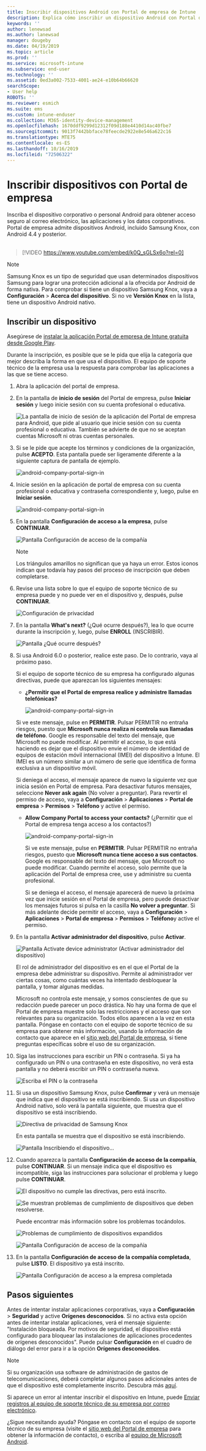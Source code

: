 ```yaml
---
title: Inscribir dispositivos Android con Portal de empresa de Intune | Microsoft Docs
description: Explica cómo inscribir un dispositivo Android con Portal de empresa de Intune
keywords: ''
author: lenewsad
ms.author: lanewsad
manager: dougeby
ms.date: 04/19/2019
ms.topic: article
ms.prod: ''
ms.service: microsoft-intune
ms.subservice: end-user
ms.technology: ''
ms.assetid: 0ed3a002-7533-4001-ae24-e10b64b66620
searchScope:
- User help
ROBOTS: ''
ms.reviewer: esmich
ms.suite: ems
ms.custom: intune-enduser
ms.collection: M365-identity-device-management
ms.openlocfilehash: 1670ddf9299d12312f09d188e4410d14ac40fbe7
ms.sourcegitcommit: 9013f7442bbface78feecde2922e8e546a622c16
ms.translationtype: MTE75
ms.contentlocale: es-ES
ms.lasthandoff: 10/16/2019
ms.locfileid: "72506322"
---
```

# <a name="enroll-your-device-with-company-portal"></a>Inscribir dispositivos con Portal de empresa  
Inscriba el dispositivo corporativo o personal Android para obtener acceso seguro al correo electrónico, las aplicaciones y los datos corporativos. Portal de empresa admite dispositivos Android, incluido Samsung Knox, con Android 4.4 y posterior.  
</br>
> [!VIDEO https://www.youtube.com/embed/k0Q_sGLSx6o?rel=0]

> [!NOTE]
> Samsung Knox es un tipo de seguridad que usan determinados dispositivos Samsung para lograr una protección adicional a la ofrecida por Android de forma nativa. Para comprobar si tiene un dispositivo Samsung Knox, vaya a **Configuración** > **Acerca del dispositivo**. Si no ve **Versión Knox** en la lista, tiene un dispositivo Android nativo.

## <a name="enroll-device"></a>Inscribir un dispositivo  
Asegúrese de [instalar la aplicación Portal de empresa de Intune gratuita desde Google Play](https://play.google.com/store/apps/details?id=com.microsoft.windowsintune.companyportal). 

Durante la inscripción, es posible que se le pida que elija la categoría que mejor describa la forma en que usa el dispositivo. El equipo de soporte técnico de la empresa usa la respuesta para comprobar las aplicaciones a las que se tiene acceso.  

1. Abra la aplicación del portal de empresa.  

3. En la pantalla de **inicio de sesión** del Portal de empresa, pulse **Iniciar sesión** y luego inicie sesión con su cuenta profesional o educativa.

   ![La pantalla de inicio de sesión de la aplicación del Portal de empresa para Android, que pide al usuario que inicie sesión con su cuenta profesional o educativa. También se advierte de que no se aceptan cuentas Microsoft ni otras cuentas personales.](./media/and-enroll-0-welcome-screen.png)   

4. Si se le pide que acepte los términos y condiciones de la organización, pulse **ACEPTO**. Esta pantalla puede ser ligeramente diferente a la siguiente captura de pantalla de ejemplo. 

   ![android-company-portal-sign-in](./media/and-enroll-3-accept-terms.png)

5. Inicie sesión en la aplicación de portal de empresa con su cuenta profesional o educativa y contraseña correspondiente y, luego, pulse en **Iniciar sesión**.

   ![android-company-portal-sign-in](./media/and-enroll-2-cp-sign-in.png)

6. En la pantalla **Configuración de acceso a la empresa**, pulse **CONTINUAR**.

   ![Pantalla Configuración de acceso de la compañía](/intune/media/android_cp_enroll_01_1709_new.png)

   > [!NOTE]
   > Los triángulos amarillos no significan que ya haya un error. Estos iconos indican que todavía hay pasos del proceso de inscripción que deben completarse.

7. Revise una lista sobre lo que el equipo de soporte técnico de su empresa puede y no puede ver en el dispositivo y, después, pulse **CONTINUAR**.

   ![Configuración de privacidad](/intune/media/android_cp_enroll_02_after_1710.png)

8. En la pantalla **What's next?** (¿Qué ocurre después?), lea lo que ocurre durante la inscripción y, luego, pulse **ENROLL** (INSCRIBIR).

   ![Pantalla ¿Qué ocurre después?](/intune/media/android_cp_enroll_03_after_1710.png)

9. Si usa Android 6.0 o posterior, realice este paso. De lo contrario, vaya al próximo paso.

   Si el equipo de soporte técnico de su empresa ha configurado algunas directivas, puede que aparezcan los siguientes mensajes:
   - **¿Permitir que el Portal de empresa realice y administre llamadas telefónicas?**

     ![android-company-portal-sign-in](./media/and-enroll-3a-allow-phone-access.png)

   Si ve este mensaje, pulse en **PERMITIR**. Pulsar PERMITIR no entraña riesgos, puesto que **Microsoft nunca realiza ni controla sus llamadas de teléfono**. Google es responsable del texto del mensaje, que Microsoft no puede modificar. Al permitir el acceso, lo que está haciendo es dejar que el dispositivo envíe el número de identidad de equipos de estación móvil internacional (IMEI) del dispositivo a Intune. El IMEI es un número similar a un número de serie que identifica de forma exclusiva a un dispositivo móvil.

   Si deniega el acceso, el mensaje aparece de nuevo la siguiente vez que inicia sesión en Portal de empresa. Para desactivar futuros mensajes, seleccione **Never ask again** (No volver a preguntar). Para revertir el permiso de acceso, vaya a **Configuración** > **Aplicaciones** > **Portal de empresa** > **Permisos** > **Teléfono** y active el permiso.  

   - **Allow Company Portal to access your contacts?** (¿Permitir que el Portal de empresa tenga acceso a los contactos?)

     ![android-company-portal-sign-in](./media/and-enroll-3b-allow-contacts-access.png)

     Si ve este mensaje, pulse en **PERMITIR**. Pulsar PERMITIR no entraña riesgos, puesto que **Microsoft nunca tiene acceso a sus contactos**. Google es responsable del texto del mensaje, que Microsoft no puede modificar. Cuando permite el acceso, solo permite que la aplicación del Portal de empresa cree, use y administre su cuenta profesional.

     Si se deniega el acceso, el mensaje aparecerá de nuevo la próxima vez que inicie sesión en el Portal de empresa, pero puede desactivar los mensajes futuros si pulsa en la casilla **No volver a preguntar**. Si más adelante decide permitir el acceso, vaya a **Configuración** &gt; **Aplicaciones** &gt; **Portal de empresa** &gt; **Permisos** &gt; **Teléfono**y active el permiso.

10. En la pantalla **Activar administrador del dispositivo**, pulse **Activar**.

    ![Pantalla Activate device administrator (Activar administrador del dispositivo)](./media/and-enroll-5-activate.png)

    El rol de administrador del dispositivo es en el que el Portal de la empresa debe administrar su dispositivo. Permite al administrador ver ciertas cosas, como cuántas veces ha intentado desbloquear la pantalla, y tomar algunas medidas.    

    Microsoft no controla este mensaje, y somos conscientes de que su redacción puede parecer un poco drástica. No hay una forma de que el Portal de empresa muestre solo las restricciones y el acceso que son relevantes para su organización. Todos ellos aparecen a la vez en esta pantalla. Póngase en contacto con el equipo de soporte técnico de su empresa para obtener más información, usando la información de contacto que aparece en el [sitio web del Portal de empresa](https://go.microsoft.com/fwlink/?linkid=2010980), si tiene preguntas específicas sobre el uso de su organización.  

11. Siga las instrucciones para escribir un PIN o contraseña. Si ya ha configurado un PIN o una contraseña en este dispositivo, no verá esta pantalla y no deberá escribir un PIN o contraseña nueva.  

    ![Escriba el PIN o la contraseña](./media/and-enroll-6-PIN-native.png)

12. Si usa un dispositivo Samsung Knox, pulse **Confirmar** y verá un mensaje que indica que el dispositivo se está inscribiendo. Si usa un dispositivo Android nativo, solo verá la pantalla siguiente, que muestra que el dispositivo se está inscribiendo.

    ![Directiva de privacidad de Samsung Knox](./media/and-enroll-7-knox-privacy-policy.png)

    En esta pantalla se muestra que el dispositivo se está inscribiendo.

    ![Pantalla Inscribiendo el dispositivo...](./media/and-enroll-8-device-enrolling.png)

13. Cuando aparezca la pantalla **Configuración de acceso de la compañía**, pulse **CONTINUAR**. Si un mensaje indica que el dispositivo es incompatible, siga las instrucciones para solucionar el problema y luego pulse **CONTINUAR**.

    ![El dispositivo no cumple las directivas, pero está inscrito.](/intune/media/android_cp_enroll_05_post_1709.png)

    ![Se muestran problemas de cumplimiento de dispositivos que deben resolverse.](/intune/media/android_cp_enroll_03_post_1709.png)

    Puede encontrar más información sobre los problemas tocándolos.

    ![Problemas de cumplimiento de dispositivos expandidos](/intune/media/android_cp_enroll_04_post_1709.png)

    ![Pantalla Configuración de acceso de la compañía](./media/and-enroll-9d-comp-access-setup.png)  

14. En la pantalla **Configuración de acceso de la compañía completada**, pulse **LISTO**. El dispositivo ya está inscrito.

    ![Pantalla Configuración de acceso a la empresa completada](./media/and-enroll-10-comp-access-setup-complete.png)

## <a name="next-steps"></a>Pasos siguientes  

Antes de intentar instalar aplicaciones corporativas, vaya a **Configuración** > **Seguridad** y active **Orígenes desconocidos**. Si no activa esta opción antes de intentar instalar aplicaciones, verá el mensaje siguiente: "Instalación bloqueada. Por motivos de seguridad, el dispositivo está configurado para bloquear las instalaciones de aplicaciones procedentes de orígenes desconocidos". Puede pulsar **Configuración** en el cuadro de diálogo del error para ir a la opción **Orígenes desconocidos**.  

> [!Note]
> Si su organización usa software de administración de gastos de telecomunicaciones, deberá completar algunos pasos adicionales antes de que el dispositivo esté completamente inscrito. Descubra más [aquí](enroll-your-device-with-telecom-expense-management-android.md).

Si aparece un error al intentar inscribir el dispositivo en Intune, puede [Enviar registros al equipo de soporte técnico de su empresa por correo electrónico](send-logs-to-your-it-admin-by-email-android.md).  

¿Sigue necesitando ayuda? Póngase en contacto con el equipo de soporte técnico de su empresa (visite el [sitio web del Portal de empresa](https://go.microsoft.com/fwlink/?linkid=2010980) para obtener la información de contacto), o escriba al <a href="mailto:wintunedroidfbk@microsoft.com?subject=I'm having trouble with enrolling my Android device&body=Describe the issue you're experiencing here.">equipo de Microsoft Android</a>.

